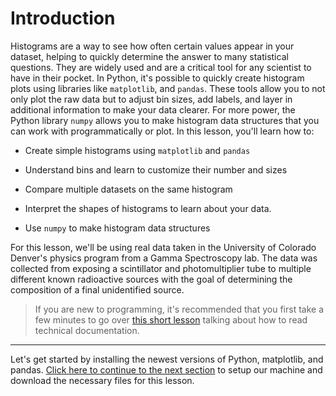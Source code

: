 # Introduction
Histograms are a way to see how often certain values appear in your dataset, helping to quickly determine the answer to many statistical questions. They are widely used and are a critical tool for any scientist to have in their pocket. In Python, it's possible to quickly create histogram plots using libraries like `matplotlib`, and `pandas`. These tools allow you to not only plot the raw data but to adjust bin sizes, add labels, and layer in additional information to make your data clearer. For more power, the Python library `numpy` allows you to make histogram data structures that you can work with programmatically or plot. In this lesson, you'll learn how to:

* Create simple histograms using `matplotlib` and `pandas`

* Understand bins and learn to customize their number and sizes

* Compare multiple datasets on the same histogram

* Interpret the shapes of histograms to learn about your data.

* Use `numpy` to make histogram data structures

For this lesson, we'll be using real data taken in the University of Colorado Denver's physics program from a Gamma Spectroscopy lab. The data was collected from exposing a scintillator and photomultiplier tube to multiple different known radioactive sources with the goal of determining the composition of a final unidentified source. 

>If you are new to programming, it's recommended that you first take a few minutes to go over [this short lesson](https://det-lab.github.io/reading-documentation/) talking about how to read technical documentation.

---

Let's get started by installing the newest versions of Python, matplotlib, and pandas. [Click here to continue to the next section](01_setup.md) to setup our machine and download the necessary files for this lesson.